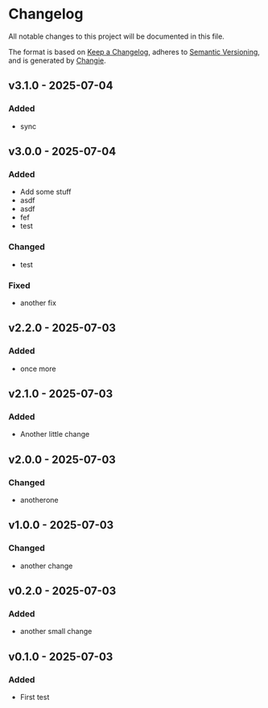 # Changelog
All notable changes to this project will be documented in this file.

The format is based on [Keep a Changelog](https://keepachangelog.com/en/1.0.0/),
adheres to [Semantic Versioning](https://semver.org/spec/v2.0.0.html),
and is generated by [Changie](https://github.com/miniscruff/changie).


## v3.1.0 - 2025-07-04
### Added
* sync

## v3.0.0 - 2025-07-04
### Added
* Add some stuff
* asdf
* asdf
* fef
* test
### Changed
* test
### Fixed
* another fix

## v2.2.0 - 2025-07-03
### Added
* once more

## v2.1.0 - 2025-07-03
### Added
* Another little change

## v2.0.0 - 2025-07-03
### Changed
* anotherone

## v1.0.0 - 2025-07-03
### Changed
* another change

## v0.2.0 - 2025-07-03
### Added
* another small change

## v0.1.0 - 2025-07-03
### Added
* First test

